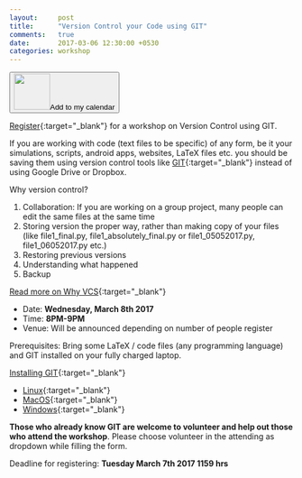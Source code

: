 ```yaml
---
layout:     post
title:      "Version Control your Code using GIT"
comments:   true
date:       2017-03-06 12:30:00 +0530
categories: workshop
---
```

<a href="http://www.google.com/calendar/event?action=TEMPLATE&text=Version%20Control%20your%20Code%20using%20GIT&dates=20170308T143000Z/20170308T153000Z&details=Introduction%20to%20version%20control%20using%20GIT&location=IIT%20Madras&trp=false&sprop=&sprop=name:" target="_blank" rel="nofollow"><button class="btn btn-info"><img height="64px" src="{{ site.url }}/assets/gcal.png"/>Add to my calendar</button></a>

[Register][register-link]{:target="_blank"} for a workshop on Version Control using GIT.

If you are working with code (text files to be specific) of any form, be it your simulations, scripts, android apps, websites, LaTeX files etc. you should be saving them using version control tools like [GIT][git-scm]{:target="_blank"} instead of using Google Drive or Dropbox. 

Why version control?

1. Collaboration: If you are working on a group project, many people can edit the same files at the same time
2. Storing version the proper way, rather than making copy of your files (like file1_final.py, file1_absolutely_final.py or file1_05052017.py, file1_06052017.py etc.)
3. Restoring previous versions
4. Understanding what happened
5. Backup

[Read more on Why VCS][why-vcs]{:target="_blank"}

- Date: **Wednesday, March 8th 2017**
- Time: **8PM-9PM**
- Venue: Will be announced depending on number of people register

Prerequisites: Bring some LaTeX / code files (any programming language) and GIT installed on your fully charged laptop.

[Installing GIT][installing-git]{:target="_blank"}
- [Linux][linux-git]{:target="_blank"}
- [MacOS][macos-git]{:target="_blank"}
- [Windows][windows-git]{:target="_blank"}

**Those who already know GIT are welcome to volunteer and help out those who attend the workshop**. Please choose volunteer in the attending as dropdown while filling the form.

Deadline for registering: **Tuesday March 7th 2017 1159 hrs**

[register-link]: https://docs.google.com/forms/d/e/1FAIpQLScVRP2xrXqGM9zEkDEOWgwUgFTtF3XBHDjV978xV8tY3X0xcA/viewform?usp=sf_link
[git-scm]: https://git-scm.com/
[why-vcs]: https://www.git-tower.com/learn/git/ebook/en/desktop-gui/basics/why-use-version-control
[installing-git]: https://git-scm.com/book/en/v2/Getting-Started-Installing-Git
[linux-git]: https://git-scm.com/download/linux
[macos-git]: https://git-scm.com/download/mac
[windows-git]: https://git-for-windows.github.io/
